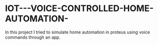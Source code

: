 # IOT---VOICE-CONTROLLED-HOME-AUTOMATION-
In this project I tried to simulate home automation in proteus using voice commands through an app.
